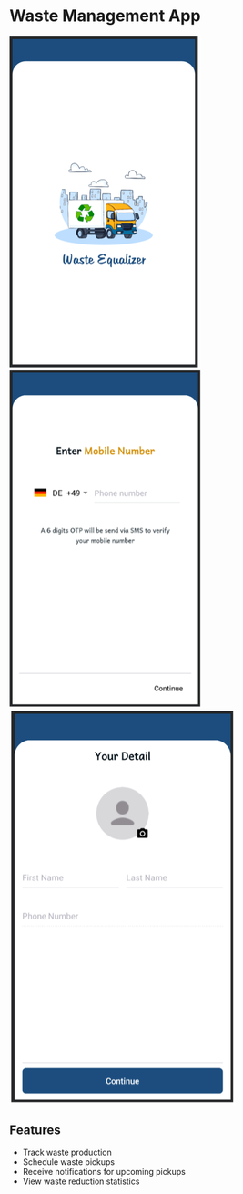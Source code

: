 # Waste Management App

![Waste Management App](https://github.com/rimansingh/Waste-Management-App/blob/main/images/Picture1.png)
![Waste Management App](https://github.com/rimansingh/Waste-Management-App/blob/main/images/Picture2.png)
![Waste Management App](https://github.com/rimansingh/Waste-Management-App/blob/main/images/Picture3.png)

## Features
- Track waste production
- Schedule waste pickups
- Receive notifications for upcoming pickups
- View waste reduction statistics
